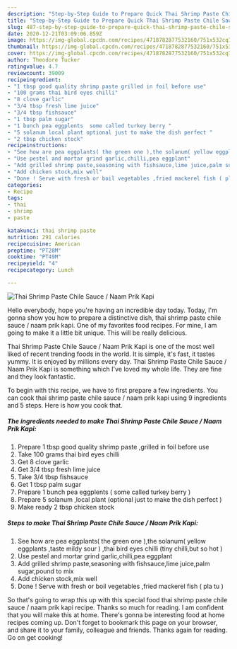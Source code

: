 ```yaml
---
description: "Step-by-Step Guide to Prepare Quick Thai Shrimp Paste Chile Sauce / Naam Prik Kapi"
title: "Step-by-Step Guide to Prepare Quick Thai Shrimp Paste Chile Sauce / Naam Prik Kapi"
slug: 487-step-by-step-guide-to-prepare-quick-thai-shrimp-paste-chile-sauce-naam-prik-kapi
date: 2020-12-21T03:09:06.859Z
image: https://img-global.cpcdn.com/recipes/4718782877532160/751x532cq70/thai-shrimp-paste-chile-sauce-naam-prik-kapi-recipe-main-photo.jpg
thumbnail: https://img-global.cpcdn.com/recipes/4718782877532160/751x532cq70/thai-shrimp-paste-chile-sauce-naam-prik-kapi-recipe-main-photo.jpg
cover: https://img-global.cpcdn.com/recipes/4718782877532160/751x532cq70/thai-shrimp-paste-chile-sauce-naam-prik-kapi-recipe-main-photo.jpg
author: Theodore Tucker
ratingvalue: 4.7
reviewcount: 39009
recipeingredient:
- "1 tbsp good quality shrimp paste grilled in foil before use"
- "100 grams thai bird eyes chilli"
- "8 clove garlic"
- "3/4 tbsp fresh lime juice"
- "3/4 tbsp fishsauce"
- "1 tbsp palm sugar"
- "1 bunch pea eggplents  some called turkey berry "
- "5 solanum local plant optional just to make the dish perfect "
- "2 tbsp chicken stock"
recipeinstructions:
- "See how are pea eggplants( the green one ),the solanum( yellow eggplants ,taste mildy sour ) ,thai bird eyes chilli (tiny chilli,but so hot )"
- "Use pestel and mortar grind garlic,chilli,pea eggplant"
- "Add grilled shrimp paste,seasoning with fishsauce,lime juice,palm sugar,pound to mix"
- "Add chicken stock,mix well"
- "Done ! Serve with fresh or boil vegetables ,fried mackerel fish ( pla tu )"
categories:
- Recipe
tags:
- thai
- shrimp
- paste

katakunci: thai shrimp paste 
nutrition: 291 calories
recipecuisine: American
preptime: "PT28M"
cooktime: "PT49M"
recipeyield: "4"
recipecategory: Lunch

---
```



![Thai Shrimp Paste Chile Sauce / Naam Prik Kapi](https://img-global.cpcdn.com/recipes/4718782877532160/751x532cq70/thai-shrimp-paste-chile-sauce-naam-prik-kapi-recipe-main-photo.jpg)

Hello everybody, hope you're having an incredible day today. Today, I'm gonna show you how to prepare a distinctive dish, thai shrimp paste chile sauce / naam prik kapi. One of my favorites food recipes. For mine, I am going to make it a little bit unique. This will be really delicious.

Thai Shrimp Paste Chile Sauce / Naam Prik Kapi is one of the most well liked of recent trending foods in the world. It is simple, it's fast, it tastes yummy. It is enjoyed by millions every day. Thai Shrimp Paste Chile Sauce / Naam Prik Kapi is something which I've loved my whole life. They are fine and they look fantastic.




To begin with this recipe, we have to first prepare a few ingredients. You can cook thai shrimp paste chile sauce / naam prik kapi using 9 ingredients and 5 steps. Here is how you cook that.

<!--inarticleads1-->

##### The ingredients needed to make Thai Shrimp Paste Chile Sauce / Naam Prik Kapi:

1. Prepare 1 tbsp good quality shrimp paste ,grilled in foil before use
1. Take 100 grams thai bird eyes chilli
1. Get 8 clove garlic
1. Get 3/4 tbsp fresh lime juice
1. Take 3/4 tbsp fishsauce
1. Get 1 tbsp palm sugar
1. Prepare 1 bunch pea eggplents ( some called turkey berry )
1. Prepare 5 solanum ,local plant (optional just to make the dish perfect )
1. Make ready 2 tbsp chicken stock




<!--inarticleads2-->

##### Steps to make Thai Shrimp Paste Chile Sauce / Naam Prik Kapi:

1. See how are pea eggplants( the green one ),the solanum( yellow eggplants ,taste mildy sour ) ,thai bird eyes chilli (tiny chilli,but so hot )
1. Use pestel and mortar grind garlic,chilli,pea eggplant
1. Add grilled shrimp paste,seasoning with fishsauce,lime juice,palm sugar,pound to mix
1. Add chicken stock,mix well
1. Done ! Serve with fresh or boil vegetables ,fried mackerel fish ( pla tu )




So that's going to wrap this up with this special food thai shrimp paste chile sauce / naam prik kapi recipe. Thanks so much for reading. I am confident that you will make this at home. There's gonna be interesting food at home recipes coming up. Don't forget to bookmark this page on your browser, and share it to your family, colleague and friends. Thanks again for reading. Go on get cooking!

